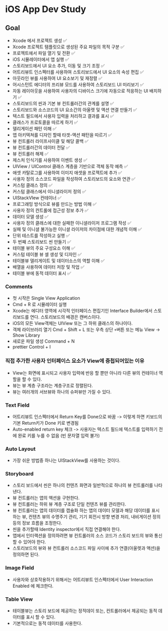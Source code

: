 #  iOS App Dev Study

##  Goal
- Xcode 에서 프로젝트 생성 ✅
- Xcode 프로젝트 템플릿으로 생성된 주요 파일의 목적 구분 ✅
- 프로젝트에서 파일 열기 및 전환 ✅
- iOS 시뮬레이터에서 앱 실행  ✅
- 스토리보드에서 UI 요소 추가, 이동 및 크기 조정 ✅
- 어트리뷰트 인스펙터를 사용하여 스토리보드에서 UI 요소의 속성 편집  ✅
- 아웃라인 뷰를 사용하여 UI 요소보기 및 재정렬  ✅
- 어시스턴트 에디터의 프리뷰 모드를 사용하여 스토리보드 UI 미리보기  ✅
- 자동 레이아웃을 사용하여 사용자의 디바이스 크기에 자동으로 적응하는 UI 배치하기 ✅
- 스토리보드의 씬과 기본 뷰 컨트롤러간의 관계를 설명 ✅
- 스토리보드와 소스코드의 UI 요소간의 아울렛 및 액션 연결 만들기 ✅
- 텍스트 필드에서 사용자 입력을 처리하고 결과를 표시 ✅
- 클래스가 프로토콜을 따르게 하기 ✅
- 델리게이션 패턴 이해 ✅
- 앱 아키텍쳐를 디자인 할때 타겟-액션 패턴을 따르기 ✅
- 뷰 컨트롤러 라이프사이클 및 해당 콜백 ✅
- 뷰 컨트롤러간의 데이터 전달 ✅
- 뷰 컨트롤러 해제 ✅
- 제스처 인식기를 사용하여 이벤트 생성 ✅
- UIView / UIControl 클래스 계층을 기반으로 객체 동작 예측 ✅
- 애셋 카탈로그를 사용하여 이미지 애셋을 프로젝트에 추가 ✅
- 사용자 정의 소스코드 파일을 작성하여 스토리보드의 요소와 연관 ✅
- 커스텀 클래스 정의 ✅
- 커스텀 클래스에서 이니셜라이저 정의 ✅
- UIStackVIew 컨테이너 ✅
- 프로그래밍 방식으로 뷰를 만드는 방법 이해 ✅
- 사용자 정의 컨트롤에 접근성 정보 추가 ✅
- 데이터 모델 생성 ✅
- 사용자 정의 클래스에 대한 실패한 이니셜라이저 프로그램 작성 ✅
- 실패 및 이니셜 불가능한 이니셜 라이저의 차이점에 대한 개념적 이해 ✅
- 단위 테스트를 작성하고 실행 ✅
- 두 번째 스토리보드 씬 만들기 ✅
- 테이블 뷰의 주요 구성요소 이해 ✅
- 커스텀 테이블 뷰 셀 생성 및 디자인 ✅
- 테이블뷰 델리게이트 및 데이터소스의 역할 이해 ✅
- 배열을 사용하여 데이터 저장 및 작업 ✅
- 테이블 뷰에 동적 데이터 표시 ✅


### Comments

- 첫 시작은 Single View Application
- Cmd + R 로 시뮬레이터 실행
- Xcode는 에디터 영역에 시각적 인터페이스 편집기인 Interface Builder에서 스토리보드를 연다. 스토리보드의 배경은 캔버스이다. 
- iOS의 모든 View객체는 UIView 또는 그 하위 클래스의 하나이다.
- 객체 라이브러리 열기 Cmd + Shift + L 또는 우측 상단 `+`버튼 또는 메뉴 View -> Show Library
- 새로운 파일 생성 Command + N
- prettier Control + I

### 직접 추가한 사용자 인터페이스 요소가 View에 중첩되어있는 이유
- View는 화면에 표시되고 사용자 입력에 반응 할 뿐만 아니라 다른 뷰의 컨테이너 역할을 할 수 있다.
- 뷰는 뷰 계층 구조라는 계층구조로 정렬된다.
- 뷰는 여러개의 서브뷰와 하나의 슈퍼뷰만 가질 수 있다.

### Text Field
- 어트리뷰트 인스펙터에서 Return Key를 Done으로 바꿈 -> 이렇게 하면 키보드의 기본 Return키가 Done 키로 변경됨
- Auto-enabled return key 체크 -> 사용자는 텍스트 필드에 텍스트를 입력하기 전에 완료 키를 누를 수 없음 (빈 문자열 입력 불가)

### Auto Layout
- 가장 쉬운 방법중 하나는 UIStackView를 사용하는 것이다.

### Storyboard
- 스토리 보드에서 씬은 하나의 컨텐츠 화면과 일반적으로 하나의 뷰 컨트롤러를 나타낸다.
- 뷰 컨트롤러는 앱의 액션을 구현한다.
- 뷰 컨트롤러는 하위 뷰 계층 구조로 단일 컨텐츠 뷰를 관리한다.
- 뷰 컨트롤러는 앱의 데이터를 캡슐화 하는 앱의 데이터 모델과 해당 데이터를 표시하는 뷰, 컨텐츠 뷰의 수명주기 관리, 기기 회전시 방향 변경 처리, 내비게이션 정의 등의 정보 흐름을 조정한다.
- 씬을 추가할때 Identity inspector에서 직접 연결해야 한다.
- 앱에서 인터랙션을 정의하려면 뷰 컨트롤러의 소스 코드가 스토리 보드의 뷰와 통신 할 수 있어야 한다.
- 스토리보드의 뷰와 뷰 컨트롤러 소스코드 파일 사이에 추가 연결(아울렛과 액션)을 정의하면 된다.

### Image Field
- 사용자와 상호작용하기 위해서는 어트리뷰트 인스펙터에서  User Interaction Enabled 에 체크한다.

### Table View
- 테이블뷰는 스토리 보드에 제공하는 정적데이 또는, 컨트롤러에서 제공되는 동적 데이터를 표시 할 수 있다.
- 기본적으로는 동적 데이터를 사용한다.
